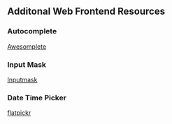 ## Additonal Web Frontend Resources

### Autocomplete
[Awesomplete](https://github.com/LeaVerou/awesomplete)

### Input Mask
[Inputmask](https://github.com/RobinHerbots/Inputmask)

### Date Time Picker
[flatpickr](https://github.com/chmln/flatpickr) 
